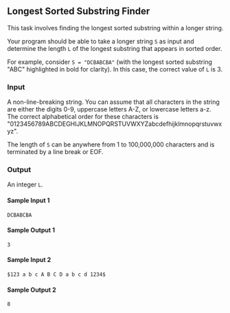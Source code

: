 ## Longest Sorted Substring Finder

This task involves finding the longest sorted substring within a longer string.

Your program should be able to take a longer string `S` as input and determine the length `L` of the longest substring that appears in sorted order.

For example, consider `S = "DCBABCBA"` (with the longest sorted substring "ABC" highlighted in bold for clarity). In this case, the correct value of `L` is 3.

### Input
A non-line-breaking string.
You can assume that all characters in the string are either the digits 0-9, uppercase letters A-Z, or lowercase letters a-z. The correct alphabetical order for these characters is "0123456789ABCDEGHIJKLMNOPQRSTUVWXYZabcdefhijklmnopqrstuvwxyz".

The length of `S` can be anywhere from 1 to 100,000,000 characters and is terminated by a line break or EOF.

### Output
An integer `L`.

#### Sample Input 1
```
DCBABCBA
```

#### Sample Output 1
```
3
```

#### Sample Input 2
```
$123 a b c A B C D a b c d 1234$
```

#### Sample Output 2
```
8
